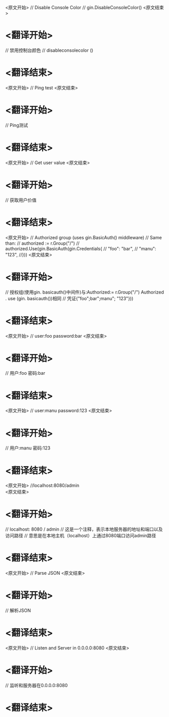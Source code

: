 
<原文开始>
	// Disable Console Color
	// gin.DisableConsoleColor()
<原文结束>

# <翻译开始>
// 禁用控制台颜色
// disableconsolecolor ()
# <翻译结束>


<原文开始>
	// Ping test
<原文结束>

# <翻译开始>
// Ping测试
# <翻译结束>


<原文开始>
	// Get user value
<原文结束>

# <翻译开始>
// 获取用户价值
# <翻译结束>


<原文开始>
	// Authorized group (uses gin.BasicAuth() middleware)
	// Same than:
	// authorized := r.Group("/")
	// authorized.Use(gin.BasicAuth(gin.Credentials{
	//	  "foo":  "bar",
	//	  "manu": "123",
	//}))
<原文结束>

# <翻译开始>
// 授权组(使用gin. basicauth()中间件)与:Authorized:= r.Group("/") Authorized . use (gin. basicauth())相同
// 凭证{"foo";bar";manu"; "123"}))
# <翻译结束>


<原文开始>
// user:foo password:bar
<原文结束>

# <翻译开始>
// 用户:foo 密码:bar
# <翻译结束>


<原文开始>
// user:manu password:123
<原文结束>

# <翻译开始>
// 用户:manu 密码:123
# <翻译结束>


<原文开始>
//localhost:8080/admin \
<原文结束>

# <翻译开始>
// localhost: 8080 / admin 
// 这是一个注释，表示本地服务器的地址和端口以及访问路径
// 意思是在本地主机（localhost）上通过8080端口访问admin路径
# <翻译结束>


<原文开始>
		// Parse JSON
<原文结束>

# <翻译开始>
// 解析JSON
# <翻译结束>


<原文开始>
	// Listen and Server in 0.0.0.0:8080
<原文结束>

# <翻译开始>
// 监听和服务器在0.0.0.0:8080
# <翻译结束>

